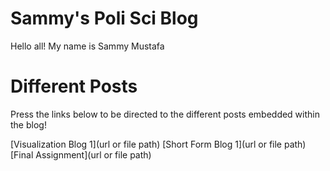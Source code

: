 # Sammy's Poli Sci Blog

Hello all! My name is Sammy Mustafa

# Different Posts

Press the links below to be directed to the different posts embedded within the blog!

[Visualization Blog 1](url or file path)
[Short Form Blog 1](url or file path)
[Final Assignment](url or file path)
